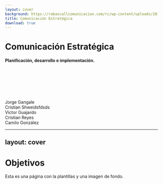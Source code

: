 ```yaml
---
layout: cover
background: https://rabascallcomunicacion.com/rc/wp-content/uploads/2018/07/rabascall-titu-servicios-comunicacionEstategica-1.jpg
title: Comunicación Estratégica
download: true
---
```


# Comunicación Estratégica
#### Planificación, desarrollo e implementación.
<br><br><br><br><br><br>
<mdi-account-circle/>
Jorge Gangale
    <br>Cristian Shweidsfdsds
    <br>Victor Guajardo
    <br>Cristian Reyes
    <br>Camilo González


---
layout: cover
---

# Objetivos

Esta es una página con la plantillas  y una imagen de fondo.
